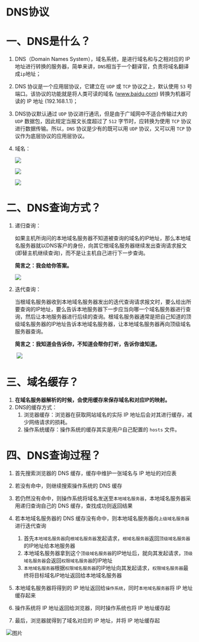 # DNS协议

# 一、DNS是什么？

1. DNS（Domain Names System），域名系统，是进行域名和与之相对应的 IP 地址进行转换的服务器，简单来讲，`DNS`相当于一个翻译官，负责将域名翻译成`ip`地址；

2. DNS 协议是一个应用层协议，它建立在 `UDP` 或 `TCP` 协议之上，默认使用 `53` 号端口。该协议的功能就是将人类可读的域名 (www.baidu.com) 转换为机器可读的 IP 地址 (192.168.1.1)；

3. DNS协议默认通过 `UDP` 协议进行通讯，但是由于广域网中不适合传输过大的 `UDP` 数据包，因此规定当报文长度超过了 `512` 字节时，应转换为使用 `TCP` 协议进行数据传输。所以，`DNS` 协议是少有的既可以用 `UDP` 协议，又可以用 `TCP` 协议作为底层协议的应用层协议。

4. 域名：

   ![](https://tva1.sinaimg.cn/large/e6c9d24ely1h2euydof1oj20jj09bjrv.jpg)

   ![](https://tva1.sinaimg.cn/large/e6c9d24ely1h2euzgwicyj20sp0a7js6.jpg)

   ![](https://tva1.sinaimg.cn/large/e6c9d24ely1h2ev2npks9j21hi0b2abt.jpg)

# 二、DNS查询方式？

1. 递归查询：

   如果主机所询问的本地域名服务器不知道被查询的域名的IP地址，那么本地域名服务器就以DNS客户的身份，向其它根域名服务器继续发出查询请求报文(即替主机继续查询)，而不是让主机自己进行下一步查询。

   **简言之：我会给你答案。**

   ![](https://tva1.sinaimg.cn/large/e6c9d24ely1h2ev5r4nr6j20hi0f7wf6.jpg)

2. 迭代查询：

   当根域名服务器收到本地域名服务器发出的迭代查询请求报文时，要么给出所要查询的IP地址，要么告诉本地服务器下一步应当向哪一个域名服务器进行查询，然后让本地服务器进行后续的查询。根域名服务器通常是把自己知道的顶级域名服务器的IP地址告诉本地域名服务器，让本地域名服务器再向顶级域名服务器查询。

   **简言之：我知道会告诉你，不知道会帮你打听，告诉你谁知道。**

   ​			![](https://tva1.sinaimg.cn/large/e6c9d24ely1h2ev6zngcrj20i60fwdgn.jpg)

# 三、域名缓存？

1. **在域名服务器解析的时候，会使用缓存来保存域名和对应IP的映射。**
2. DNS的缓存方式：
   1. 浏览器缓存：浏览器在获取网站域名的实际 IP 地址后会对其进行缓存，减少网络请求的损耗。
   2. 操作系统缓存：操作系统的缓存其实是用户自己配置的 `hosts` 文件。



# 四、DNS查询过程？

1. 首先搜索浏览器的 DNS 缓存，缓存中维护一张域名与 IP 地址的对应表
2. 若没有命中，则继续搜索操作系统的 DNS 缓存
3. 若仍然没有命中，则操作系统将域名发送至`本地域名服务器`，本地域名服务器采用递归查询自己的 DNS 缓存，查找成功则返回结果
4. 若本地域名服务器的 DNS 缓存没有命中，则本地域名服务器向`上级域名服务器`进行迭代查询

   1. 首先`本地域名服务器`向`根域名服务器`发起请求，`根域名服务器`返回`顶级域名服务器`的IP地址给本地服务器
   2. 本地域名服务器拿到这个`顶级域名服务器`的IP地址后，就向其发起请求，`顶级域名服务器`会返回`权限域名服务器`的IP地址
   3. `本地域名服务器`根据`权限域名服务器`的IP地址向其发起请求，`权限域名服务器`最终将目标域名IP地址返回给本地域名服务器

5. 本地域名服务器将得到的 IP 地址返回给`操作系统`，同时`本地域名服务器`将 IP 地址缓存起来
6. 操作系统将 IP 地址返回给浏览器，同时操作系统也将 IP 地址缓存起
7. 最后，浏览器就得到了域名对应的 IP 地址，并将 IP 地址缓存起

![图片](https://tva1.sinaimg.cn/large/e6c9d24ely1h2ew1v5g2pj20jq0eagmq.jpg)